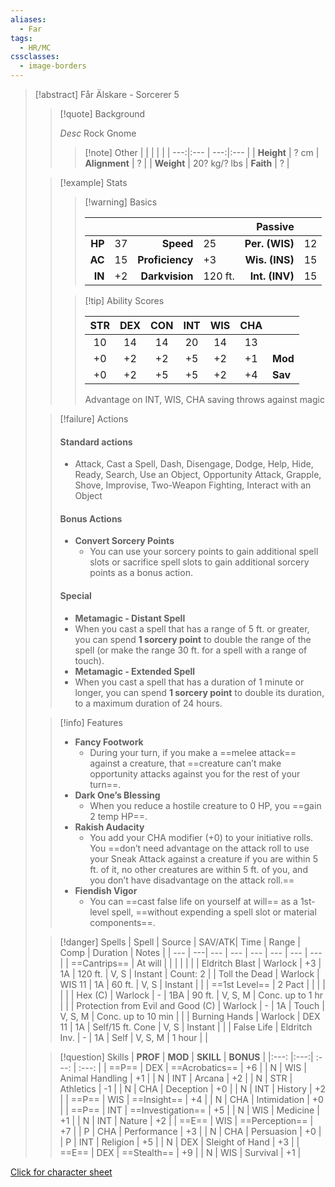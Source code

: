 ```yaml
---
aliases:
  - Far
tags:
  - HR/MC
cssclasses:
  - image-borders
---
```


> [!abstract] Får Älskare - Sorcerer 5
> 
>> [!quote] Background
>>
>> *Desc* Rock Gnome
>>
>>> [!note] Other
>>> |     |     |     |     |
>>> | ---:|:--- | ---:|:--- |
>>> | **Height** | ? cm | **Alignment** | ? |
>>> | **Weight** | 20? kg/? lbs | **Faith** | ? | 
>
>> [!example] Stats
>>> [!warning] Basics
>>> 
>>> |     |     |     |     | **Passive** |     |
>>> | ---:|:--- | ---:|:--- | ---:|:--- |
>>> | **HP** | 37 | **Speed** | 25 | **Per. (WIS)** | 12 |
>>> | **AC** | 15 | **Proficiency** | +3 | **Wis. (INS)** | 15 |
>>> | **IN** | +2 | **Darkvision** | 120 ft. | **Int. (INV)** | 15 |
>>
>>> [!tip] Ability Scores
>>> 
>>> | STR | DEX | CON | INT | WIS | CHA |     |
>>> |:---:|:---:|:---:|:---:|:---:|:---:|:--- |
>>> |  10 |  14 |  14 |  20 |  14 |  13 |     |
>>> |  +0 |  +2 |  +2 |  +5 |  +2 |  +1 | **Mod** |
>>> |  +0 |  +2 |  +5 |  +5 |  +2 |  +4 | **Sav** |
>>>
>>> Advantage on INT, WIS, CHA saving throws against magic
>>> 
>>
>
>> [!failure] Actions 
>> #### Standard actions
>> - Attack, Cast a Spell, Dash, Disengage, Dodge, Help, Hide, Ready, Search, Use an Object, Opportunity Attack, Grapple, Shove, Improvise, Two-Weapon Fighting, Interact with an Object 
>> #### Bonus Actions 
>> - **Convert Sorcery Points** 
>>     - You can use your sorcery points to gain additional spell slots or sacrifice spell slots to gain additional sorcery points as a bonus action.
>> #### Special
>> - **Metamagic - Distant Spell**
>> 	- When you cast a spell that has a range of 5 ft. or greater, you can spend **1 sorcery point** to double the range of the spell (or make the range 30 ft. for a spell with a range of touch).
>> - **Metamagic - Extended Spell**
>> 	- When you cast a spell that has a duration of 1 minute or longer, you can spend **1 sorcery point** to double its duration, to a maximum duration of 24 hours.
>
>> [!info] Features
>> - **Fancy Footwork**  
>>     - During your turn, if you make a ==melee attack== against a creature, that ==creature can’t make opportunity attacks against you for the rest of your turn==. 
>> - **Dark One’s Blessing**
>>     - When you reduce a hostile creature to 0 HP, you ==gain 2 temp HP==.
>> - **Rakish Audacity**
>>     - You add your CHA modifier (+0) to your initiative rolls. You ==don’t need advantage on the attack roll to use your Sneak Attack against a creature if you are within 5 ft. of it, no other creatures are within 5 ft. of you, and you don’t have disadvantage on the attack roll.== 
>> - **Fiendish Vigor** 
>>     - You can ==cast false life on yourself at will== as a 1st-level spell, ==without expending a spell slot or material components==.
>
>>[!danger] Spells 
>>| Spell | Source | SAV/ATK| Time | Range | Comp | Duration | Notes |
>>| --- | ---| --- | --- | --- | --- | --- | --- | 
>>| ==Cantrips== | At will | | | | | |
>>| Eldritch Blast | Warlock | +3 | 1A | 120 ft. | V, S | Instant | Count: 2 |
>>| Toll the Dead | Warlock | WIS 11 | 1A | 60 ft. | V, S | Instant | |
>>| ==1st Level== | 2 Pact  | | | | | |
>>| Hex (C) | Warlock | - | 1BA | 90 ft. | V, S, M | Conc. up to 1 hr | |
>>| Protection from Evil and Good (C) | Warlock | - | 1A | Touch | V, S, M | Conc. up to 10 min | |
>>| Burning Hands | Warlock | DEX 11 | 1A | Self/15 ft. Cone | V, S | Instant | |
>>| False Life | Eldritch Inv. | - | 1A | Self | V, S, M | 1 hour | |
>
>>[!question] Skills
>>| **PROF** | **MOD** | **SKILL**           | **BONUS** |
>>|:---: |:---:| :---:           | :---: |
>>| ==P==    | DEX | ==Acrobatics==      |  +6   |
>>| N    | WIS | Animal Handling |  +1   |
>>| N    | INT | Arcana          |  +2   |
>>| N    | STR | Athletics       |  -1   |
>>| N    | CHA | Deception       |  +0   |
>>| N    | INT | History         |  +2   |
>>| ==P==    | WIS | ==Insight==         |  +4   |
>>| N    | CHA | Intimidation    |  +0   | 
>>| ==P==    | INT | ==Investigation==   |  +5   |
>>| N    | WIS | Medicine        |  +1   |
>>| N    | INT | Nature          |  +2   |
>>| ==E==    | WIS | ==Perception==      |  +7   |
>>| P    | CHA | Performance     |  +3   |
>>| N    | CHA | Persuasion      |  +0   |
>>| P    | INT | Religion        |  +5   |
>>| N    | DEX | Sleight of Hand |  +3   |
>>| ==E==    | DEX | ==Stealth==         |  +9   |
>>| N    | WIS | Survival        |  +1   |

[Click for character sheet](Gehrman%20Sparrow.pdf)